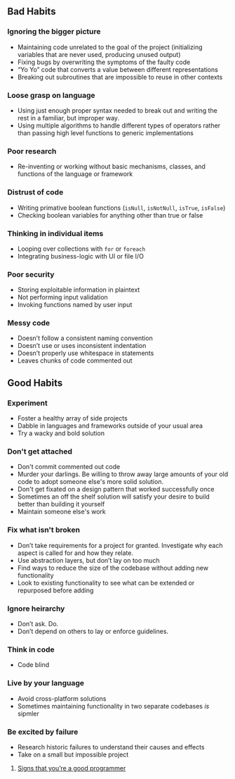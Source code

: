 ## Bad Habits

### Ignoring the bigger picture

* Maintaining code unrelated to the goal of the project (initializing variables that are never used, producing unused output)
* Fixing bugs by overwriting the symptoms of the faulty code
* “Yo Yo” code that converts a value between different representations
* Breaking out subroutines that are impossible to reuse in other contexts

### Loose grasp on language

* Using just enough proper syntax needed to break out and writing the rest in a familiar, but improper way.
* Using multiple algorithms to handle different types of operators rather than passing high level functions to generic implementations

### Poor research

* Re-inventing or working without basic mechanisms, classes, and functions of the language or framework

### Distrust of code

* Writing primative boolean functions (`isNull`, `isNotNull`, `isTrue`, `isFalse`)
* Checking boolean variables for anything other than true or false

### Thinking in individual items

* Looping over collections with `for` or `foreach`
* Integrating business-logic with UI or file I/O

### Poor security

* Storing exploitable information in plaintext
* Not performing input validation
* Invoking functions named by user input

### Messy code

* Doesn’t follow a consistent naming convention
* Doesn’t use or uses inconsistent indentation
* Doesn’t properly use whitespace in statements
* Leaves chunks of code commented out

## Good Habits

### Experiment

* Foster a healthy array of side projects
* Dabble in languages and frameworks outside of your usual area
* Try a wacky and bold solution

### Don't get attached

* Don't commit commented out code
* Murder your darlings. Be willing to throw away large amounts of your old code to adopt someone else's more solid solution.
* Don't get fixated on a design pattern that worked successfully once
* Sometimes an off the shelf solution will satisfy your desire to build better than building it yourself
* Maintain someone else's work

### Fix what isn't broken

* Don’t take requirements for a project for granted. Investigate why each aspect is called for and how they relate.
* Use abstraction layers, but don’t lay on too much
* Find ways to reduce the size of the codebase without adding new functionality
* Look to existing functionality to see what can be extended or repurposed before adding

### Ignore heirarchy

* Don’t ask. Do.
* Don’t depend on others to lay or enforce guidelines.

### Think in code

* Code blind

### Live by your language

* Avoid cross-platform solutions
* Sometimes maintaining functionality in two separate codebases *is* sipmler

### Be excited by failure

* Research historic failures to understand their causes and effects
* Take on a small but impossible project

1. [Signs that you’re a good programmer](http://www.yacoset.com/Home/signs-that-you-re-a-good-programmer/)
